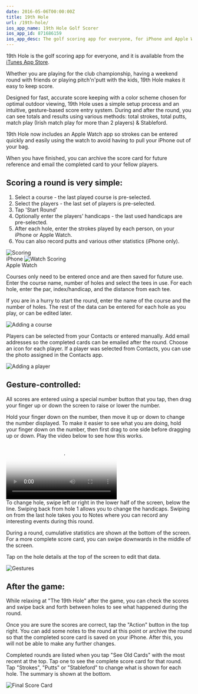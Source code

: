 ```yaml
---
date: 2016-05-06T00:00:00Z
title: 19th Hole
url: /19th-hole/
ios_app_name: 19th Hole Golf Scorer
ios_app_id: 871686159
ios_app_desc: The golf scoring app for everyone, for iPhone and Apple Watch.
---
```


19th Hole is the golf scoring app for everyone, and it is available from the
<a href="https://itunes.apple.com/us/app/the-19th-hole/id871686159?mt=8&uo=4" target="itunes_store">iTunes
App Store</a>.

Whether you are playing for the club championship, having a weekend round with
friends or playing pitch'n'putt with the kids, 19th Hole makes it easy to keep
score.

Designed for fast, accurate score keeping with a color scheme chosen for optimal
outdoor viewing, 19th Hole uses a simple setup process and an intuitive,
gesture-based score entry system. During and after the round, you can see totals
and results using various methods: total strokes, total putts, match play (Irish
match play for more than 2 players) & Stableford.

19th Hole now includes an Apple Watch app so strokes can be entered quickly and
easily using the watch to avoid having to pull your iPhone out of your bag.

When you have finished, you can archive the score card for future reference and
email the completed card to your fellow players.

## Scoring a round is very simple:

1. Select a course - the last played course is pre-selected.
2. Select the players - the last set of players is pre-selected.
3. Tap 'Start Round'
4. Optionally enter the players' handicaps - the last used handicaps are
   pre-selected.
5. After each hole, enter the strokes played by each person, on your iPhone or
   Apple Watch.
6. You can also record putts and various other statistics (iPhone only).

<img src="/images/19-1_4-500.png" alt="Scoring" />
<br>iPhone

<img title="Watch Scoring" alt="Watch Scoring" src="/images/19thHole-Watch-v3.jpg" />
<br>Apple Watch

Courses only need to be entered once and are then saved for future use.\
Enter the course name, number of holes and select the tees in use. For each hole,
enter the par, index/handicap, and the distance from each tee.

If you are in a hurry to start the round, enter the name of the course and the
number of holes. The rest of the data can be entered for each hole as you play,
or can be edited later.

<img src="/images/19-3_4-500.png" alt="Adding a course" />

Players can be selected from your Contacts or entered manually. Add email
addresses so the completed cards can be emailed after the round. Choose an icon
for each player. If a player was selected from Contacts, you can use the photo
assigned in the Contacts app.

<img src="/images/19-4_4-500.png" alt="Adding a player" />

## Gesture-controlled:

All scores are entered using a special number button that you tap, then drag
your finger up or down the screen to raise or lower the number.

Hold your finger down on the number, then move it up or down to change the
number displayed. To make it easier to see what you are doing, hold your finger
down on the number, then first drag to one side before dragging up or down. Play
the video below to see how this works.

<video controls poster="/images/19thHole-scoring-web.png">
  <source src="/images/19thHole-scoring-web.mp4" type="video/mp4">
</video>

<br>
To change hole, swipe left or right in the lower half of the screen, below the line. Swiping back from hole 1 allows you to change the handicaps. Swiping on from the last hole takes you to Notes where you can record any interesting events during this round.

During a round, cumulative statistics are shown at the bottom of the screen.\
For a more complete score card, you can swipe downwards in the middle of the screen.

Tap on the hole details at the top of the screen to edit that data.

<img src="/images/19-5_4-500.png" alt="Gestures" />

## After the game:

While relaxing at "The 19th Hole" after the game, you can check the scores and
swipe back and forth between holes to see what happened during the round.

Once you are sure the scores are correct, tap the "Action" button in the top
right. You can add some notes to the round at this point or archive the round so
that the completed score card is saved on your iPhone. After this, you will not
be able to make any further changes.

Completed rounds are listed when you tap "See Old Cards" with the most recent at
the top. Tap one to see the complete score card for that round. Tap "Strokes",
"Putts" or "Stableford" to change what is shown for each hole. The summary is
shown at the bottom.

<img src="/images/19-2_4-500.png" alt="Final Score Card" />
